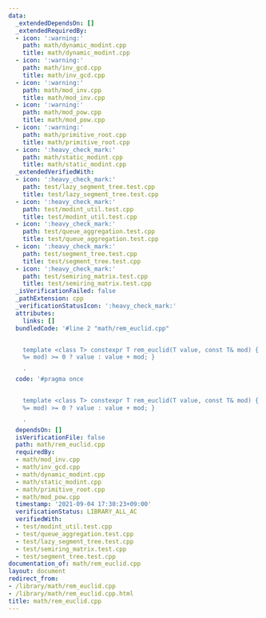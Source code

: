 ```yaml
---
data:
  _extendedDependsOn: []
  _extendedRequiredBy:
  - icon: ':warning:'
    path: math/dynamic_modint.cpp
    title: math/dynamic_modint.cpp
  - icon: ':warning:'
    path: math/inv_gcd.cpp
    title: math/inv_gcd.cpp
  - icon: ':warning:'
    path: math/mod_inv.cpp
    title: math/mod_inv.cpp
  - icon: ':warning:'
    path: math/mod_pow.cpp
    title: math/mod_pow.cpp
  - icon: ':warning:'
    path: math/primitive_root.cpp
    title: math/primitive_root.cpp
  - icon: ':heavy_check_mark:'
    path: math/static_modint.cpp
    title: math/static_modint.cpp
  _extendedVerifiedWith:
  - icon: ':heavy_check_mark:'
    path: test/lazy_segment_tree.test.cpp
    title: test/lazy_segment_tree.test.cpp
  - icon: ':heavy_check_mark:'
    path: test/modint_util.test.cpp
    title: test/modint_util.test.cpp
  - icon: ':heavy_check_mark:'
    path: test/queue_aggregation.test.cpp
    title: test/queue_aggregation.test.cpp
  - icon: ':heavy_check_mark:'
    path: test/segment_tree.test.cpp
    title: test/segment_tree.test.cpp
  - icon: ':heavy_check_mark:'
    path: test/semiring_matrix.test.cpp
    title: test/semiring_matrix.test.cpp
  _isVerificationFailed: false
  _pathExtension: cpp
  _verificationStatusIcon: ':heavy_check_mark:'
  attributes:
    links: []
  bundledCode: '#line 2 "math/rem_euclid.cpp"


    template <class T> constexpr T rem_euclid(T value, const T& mod) { return (value
    %= mod) >= 0 ? value : value + mod; }

    '
  code: '#pragma once


    template <class T> constexpr T rem_euclid(T value, const T& mod) { return (value
    %= mod) >= 0 ? value : value + mod; }

    '
  dependsOn: []
  isVerificationFile: false
  path: math/rem_euclid.cpp
  requiredBy:
  - math/mod_inv.cpp
  - math/inv_gcd.cpp
  - math/dynamic_modint.cpp
  - math/static_modint.cpp
  - math/primitive_root.cpp
  - math/mod_pow.cpp
  timestamp: '2021-09-04 17:30:23+09:00'
  verificationStatus: LIBRARY_ALL_AC
  verifiedWith:
  - test/modint_util.test.cpp
  - test/queue_aggregation.test.cpp
  - test/lazy_segment_tree.test.cpp
  - test/semiring_matrix.test.cpp
  - test/segment_tree.test.cpp
documentation_of: math/rem_euclid.cpp
layout: document
redirect_from:
- /library/math/rem_euclid.cpp
- /library/math/rem_euclid.cpp.html
title: math/rem_euclid.cpp
---
```

